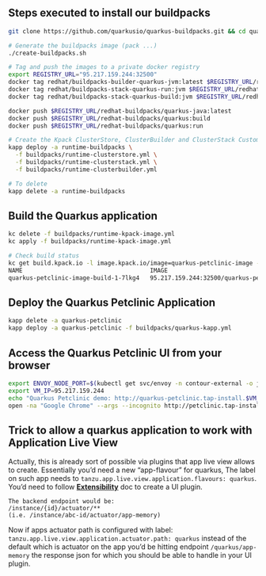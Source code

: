 ## Steps executed to install our buildpacks

```bash
git clone https://github.com/quarkusio/quarkus-buildpacks.git && cd quarkus-buildpacks

# Generate the buildpacks image (pack ...)
./create-buildpacks.sh

# Tag and push the images to a private docker registry
export REGISTRY_URL="95.217.159.244:32500"
docker tag redhat/buildpacks-builder-quarkus-jvm:latest $REGISTRY_URL/redhat-buildpacks/quarkus-java:latest
docker tag redhat/buildpacks-stack-quarkus-run:jvm $REGISTRY_URL/redhat-buildpacks/quarkus:run
docker tag redhat/buildpacks-stack-quarkus-build:jvm $REGISTRY_URL/redhat-buildpacks/quarkus:build

docker push $REGISTRY_URL/redhat-buildpacks/quarkus-java:latest
docker push $REGISTRY_URL/redhat-buildpacks/quarkus:build
docker push $REGISTRY_URL/redhat-buildpacks/quarkus:run

# Create the Kpack ClusterStore, ClusterBuilder and ClusterStack Custom resources
kapp deploy -a runtime-buildpacks \
  -f buildpacks/runtime-clusterstore.yml \
  -f buildpacks/runtime-clusterstack.yml \
  -f buildpacks/runtime-clusterbuilder.yml

# To delete
kapp delete -a runtime-buildpacks
```

## Build the Quarkus application

```bash
kc delete -f buildpacks/runtime-kpack-image.yml
kc apply -f buildpacks/runtime-kpack-image.yml

# Check build status
kc get build.kpack.io -l image.kpack.io/image=quarkus-petclinic-image -n tap-install  
NAME                                    IMAGE                                                                                                            SUCCEEDED
quarkus-petclinic-image-build-1-7lkg4   95.217.159.244:32500/quarkus-petclinic@sha256:d7a49934e988e7c281b5de52b6b227a1926f4238c90b3a01ab654c7f554a82bd   True
```
## Deploy the Quarkus Petclinic Application

```bash
kapp delete -a quarkus-petclinic
kapp deploy -a quarkus-petclinic -f buildpacks/quarkus-kapp.yml
```
## Access the Quarkus Petclinic UI from your browser
```bash
export ENVOY_NODE_PORT=$(kubectl get svc/envoy -n contour-external -o jsonpath='{.spec.ports[0].nodePort}')
export VM_IP=95.217.159.244
echo "Quarkus Petclinic demo: http://quarkus-petclinic.tap-install.$VM_IP.nip.io:$ENVOY_NODE_PORT"
open -na "Google Chrome" --args --incognito http://petclinic.tap-install.$VM_IP.nip.io:$ENVOY_NODE_PORT
```

## Trick to allow a quarkus application to work with Application Live View

Actually, this is already sort of possible via plugins that app live view allows to create. Essentially you’d need a new “app-flavour” for quarkus,
The label on such app needs to `tanzu.app.live.view.application.flavours: quarkus`.
You’d need to follow **[Extensibility](https://https://docs.vmware.com/en/Application-Live-View-for-VMware-Tanzu/0.1/docs/GUID-extensibility.html)** doc to create a UI plugin.

```
The backend endpoint would be:
/instance/{id}/actuator/**
(i.e. /instance/abc-id/actuator/app-memory)
```

Now if apps actuator path is configured with label: `tanzu.app.live.view.application.actuator.path: quarkus`
instead of the default which is actuator on the app you’d be hitting endpoint `/quarkus/app-memory` the response json
for which you should be able to handle in your UI plugin.
